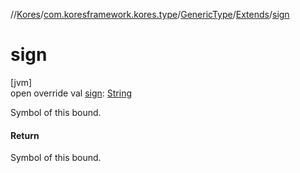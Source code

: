 //[Kores](../../../../index.md)/[com.koresframework.kores.type](../../index.md)/[GenericType](../index.md)/[Extends](index.md)/[sign](sign.md)

# sign

[jvm]\
open override val [sign](sign.md): [String](https://kotlinlang.org/api/latest/jvm/stdlib/kotlin/-string/index.html)

Symbol of this bound.

#### Return

Symbol of this bound.
